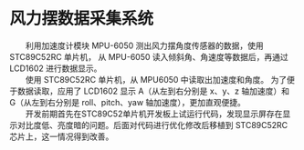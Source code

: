<h1>风力摆数据采集系统</h1>
&emsp;&emsp;利用加速度计模块 MPU-6050 测出风力摆角度传感器的数据，使用 STC89C52RC 单片机， 从 MPU-6050 读入倾斜角、角速度等数据后，再通过 LCD1602 进行数据显示。<br>
&emsp;&emsp;使用 STC89C52RC 单片机，从 MPU6050 中读取出加速度和角度。 为了便于数据读取，应用了 LCD1602 显示 A（从左到右分别是 x、y、z 轴加速度）和 G（从左到右分别是 roll、pitch、yaw 轴加速度），更加直观便捷。<br>
&emsp;&emsp;开发前期首先在STC89C52单片机开发板上试运行代码，发现显示屏存在显示对比度低、亮度暗的问题。后面对代码进行优化修改后移植到 STC89C52RC 芯片上，这一情况得到改善。<br>
